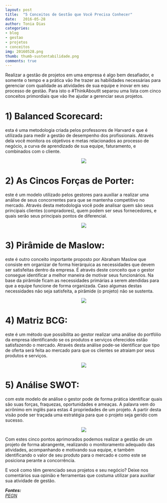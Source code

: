 ```yaml
---
layout: post
title:  "5 Conceitos de Gestão que Você Precisa Conhecer"
date:   2016-05-28
author: Tonia Dias
categories: 
- blog
- gestao
- projetos
- conceitos
img: 20160528.png
thumb: thumb-sustentabilidade.png
comments: true
---
```


Realizar a gestão de projetos em uma empresa é algo bem desafiador, e somente o tempo e a prática vão lhe trazer as habilidades necessárias para gerenciar com qualidade as atividades de sua equipe e inovar em seu processo de gestão. Para isto o #ThinkAboutIt separou uma lista com cinco conceitos primordiais que vão lhe ajudar a gerenciar seus projetos.<!--more-->

<h1><b>1) Balanced Scorecard:</b></h1> esta é uma metodologia criada pelos professores de Harvard e que é utilizada para medir a gestão de desempenho dos profissionais. Através dela você monitora os objetivos e metas relacionados ao processo de negócio, a curva de aprendizado de sua equipe, faturamento, e combinados com o cliente.

<p align="center">
  <img src="http://www.solucoesindustriais.com.br/images/produtos/imagens_3/p_balanced-scorecard-10.jpg" />
</p> 

<h1><b>2) As Cincos Forças de Porter:</b></h1> este é um modelo utilizado pelos gestores para auxiliar a realizar uma análise de seus concorrentes para que se mantenha competitivo no mercado. Através desta metodologia você pode analisar quem são seus principais clientes (compradores), quem podem ser seus fornecedores, e quais serão seus principais pontos de diferencial.

<p align="center">
  <img src="https://plurio.com/wp-content/uploads/2016/02/Modelo-5-For%C3%A7as-de-Porter-Imagem-e1384820392711.png" />
</p> 

<h1><b>3) Pirâmide de Maslow:</b></h1> este é outro conceito importante proposto por Abraham Maslow que consiste em organizar de forma hierárquica as necessidades que devem ser satisfeitas dentro da empresa. É através deste conceito que o gestor consegue identificar a melhor maneira de motivar seus funcionários. Na base da pirâmide ficam as necessidades primárias a serem atendidas para que a equipe funcione de forma organizada. Caso algumas destas necessidades não seja satisfeita, a pirâmide (o projeto) não se sustenta.

<p align="center">
  <img src="http://abacoti.com.br/cnv/wp-content/uploads/2014/10/piramide600.png" />
</p> 

<h1><b>4) Matriz BCG:</b></h1> este é um método que possibilita ao gestor realizar uma análise do portfólio da empresa identificando se os produtos e serviços oferecidos estão satisfazendo o mercado. Através desta análise pode-se identificar que tipo de oferta será feita ao mercado para que os clientes se atraiam por seus produtos e serviços.

<p align="center">
  <img src="https://upload.wikimedia.org/wikipedia/commons/0/06/Matriz_BCG.png" />
</p> 

<h1><b>5) Análise SWOT:</b></h1> com este modelo de análise o gestor pode de forma prática identificar quais são suas forças, fraquezas, oportunidades e ameaças. A palavra vem do acrônimo em inglês para estas 4 propriedades de um projeto. A partir desta visão pode ser traçada uma estratégia para que o projeto seja gerido com sucesso.

<p align="center">
  <img src="http://4.bp.blogspot.com/-2xdpp_81L2Y/U4vdckidVfI/AAAAAAAACA0/YUyP_hI7Wlg/s1600/swot.png" />
</p> 

Com estes cinco pontos aprimorados podemos realizar a gestão de um projeto de forma abrangente, realizando o monitoramento adequado das atividades, acompanhando e motivando sua equipe, e também identificando o valor de seu produto para o mercado e como este se posiciona perante a concorrência.

E você como têm gerenciado seus projetos e seu negócio? Deixe nos comentários sua opinião e ferramentas que costuma utilizar para auxiliar sua atividade de gestão.

<i>
	<b>Fontes: </b><br/>
	<a href="http://revistapegn.globo.com/Administracao-de-empresas/noticia/2016/05/5-conceitos-de-gestao-que-voce-precisa-conhecer.html">PEGN</a><br/>
</i>
